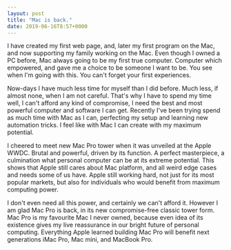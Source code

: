```yaml
---
layout: post
title: "Mac is back."
date: 2019-06-16T8:57+0000
---
```



I have created my first web page, and, later my first program on the Mac, and now supporting my family working on the Mac. Even though I owned a PC before, Mac always going to be my first true computer. Computer which empowered, and gave me a choice to be someone I want to be. You see when I'm going with this. You can't forget your first experiences.

Now-days I have much less time for myself than I did before. Much less, if almost none, when I am not careful. That's why I have to spend my time well, I can't afford any kind of compromise, I need the best and most powerful computer and software I can get. Recently I've been trying spend as much time with Mac as I can, perfecting my setup and learning new automation tricks. I feel like with Mac I can create with my maximum potential.

I cheered to meet new Mac Pro tower when it was unveiled at the Apple WWDC. Brutal and powerful, driven by its function. A perfect masterpiece, a culmination what personal computer can be at its extreme potential. This shows that Apple still cares about Mac platform, and all weird edge cases and needs some of us have. Apple still working hard, not just for its most popular markets, but also for individuals who would benefit from maximum computing power.

I don't even need all this power, and certainly we can't afford it. However I am glad Mac Pro is back, in its new compromise-free classic tower form. Mac Pro is my favourite Mac I never owned, because even idea of its existence gives my live reassurance in our bright future of personal computing. Everything Apple learned  building Mac Pro will benefit next generations iMac Pro, Mac mini, and MacBook Pro.